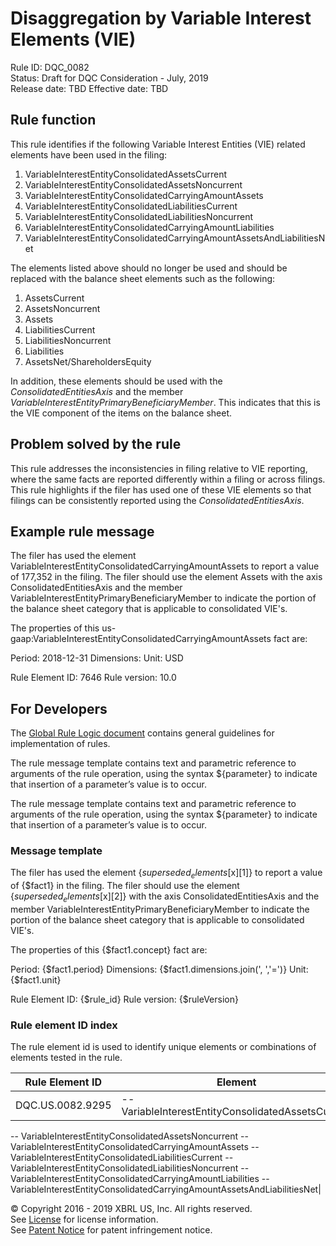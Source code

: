 # Disaggregation by Variable Interest Elements (VIE)
Rule ID: DQC_0082  
Status: Draft for DQC Consideration - July, 2019  
Release date: TBD
Effective date: TBD   

## Rule function
This rule identifies if the following Variable Interest Entities (VIE) related elements have been used in the filing:

1. VariableInterestEntityConsolidatedAssetsCurrent
2. VariableInterestEntityConsolidatedAssetsNoncurrent
3. VariableInterestEntityConsolidatedCarryingAmountAssets
4. VariableInterestEntityConsolidatedLiabilitiesCurrent
5. VariableInterestEntityConsolidatedLiabilitiesNoncurrent
6. VariableInterestEntityConsolidatedCarryingAmountLiabilities
7. VariableInterestEntityConsolidatedCarryingAmountAssetsAndLiabilitiesNet

The elements listed above should no longer be used and should be replaced with the balance sheet elements such as the following:

1. AssetsCurrent
2. AssetsNoncurrent
3. Assets
4. LiabilitiesCurrent
5. LiabilitiesNoncurrent
6. Liabilities
7. AssetsNet/ShareholdersEquity

In addition, these elements should be used with the _ConsolidatedEntitiesAxis_ and the member _VariableInterestEntityPrimaryBeneficiaryMember_. This indicates that this is the VIE component of the items on the balance sheet.

## Problem solved by the rule
This rule addresses the inconsistencies in filing relative to VIE reporting, where the same facts are reported differently within a filing or across filings. This rule highlights if the filer has used one of these VIE elements so that filings can be consistently reported using the _ConsolidatedEntitiesAxis_.

## Example rule message
The filer has used the element VariableInterestEntityConsolidatedCarryingAmountAssets to report a value of 177,352 in the filing. The filer should use the element Assets with the axis ConsolidatedEntitiesAxis and the member VariableInterestEntityPrimaryBeneficiaryMember to indicate the portion of the balance sheet category that is applicable to consolidated VIE's.

The properties of this us-gaap:VariableInterestEntityConsolidatedCarryingAmountAssets fact are:

Period: 2018-12-31
Dimensions:
Unit: USD

Rule Element ID: 7646
Rule version: 10.0

## For Developers
The [Global Rule Logic document](https://github.com/DataQualityCommittee/dqc_us_rules/blob/master/docs/GlobalRuleLogic.md) contains general guidelines for implementation of rules.

The rule message template contains text and parametric reference to arguments of the rule operation, using the syntax ${parameter} to indicate that insertion of a parameter’s value is to occur.

The rule message template contains text and parametric reference to arguments of the rule operation, using the syntax ${parameter} to indicate that insertion of a parameter’s value is to occur.

### Message template

The filer has used the element {$superseded_elements[$x][1]} to report a value of {$fact1} in the filing. The filer should use the element {$superseded_elements[$x][2]} with the axis ConsolidatedEntitiesAxis and the member VariableInterestEntityPrimaryBeneficiaryMember to indicate the portion of the balance sheet category that is applicable to consolidated VIE's.

The properties of this {$fact1.concept} fact are:

Period: {$fact1.period}
Dimensions: {$fact1.dimensions.join(', ','=')}
Unit: {$fact1.unit}

Rule Element ID: {$rule_id}
Rule version: {$ruleVersion}

### Rule element ID index
The rule element id is used to identify unique elements or combinations of elements tested in the rule.

|Rule Element ID|Element|
|--------|--------|
|DQC.US.0082.9295| -- VariableInterestEntityConsolidatedAssetsCurrent
 -- VariableInterestEntityConsolidatedAssetsNoncurrent
 -- VariableInterestEntityConsolidatedCarryingAmountAssets
 -- VariableInterestEntityConsolidatedLiabilitiesCurrent
 -- VariableInterestEntityConsolidatedLiabilitiesNoncurrent
 -- VariableInterestEntityConsolidatedCarryingAmountLiabilities
 -- VariableInterestEntityConsolidatedCarryingAmountAssetsAndLiabilitiesNet|

© Copyright 2016 - 2019 XBRL US, Inc. All rights reserved.   
See [License](https://xbrl.us/dqc-license) for license information.  
See [Patent Notice](https://xbrl.us/dqc-patent) for patent infringement notice.
